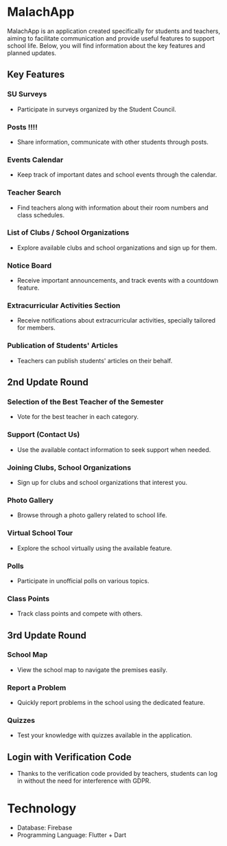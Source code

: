 # MalachApp

MalachApp is an application created specifically for students and teachers, aiming to facilitate communication and provide useful features to support school life. Below, you will find information about the key features and planned updates.

## Key Features
### SU Surveys
- Participate in surveys organized by the Student Council.

### Posts !!!!
- Share information, communicate with other students through posts.

### Events Calendar
- Keep track of important dates and school events through the calendar.

### Teacher Search
- Find teachers along with information about their room numbers and class schedules.

### List of Clubs / School Organizations
- Explore available clubs and school organizations and sign up for them.

### Notice Board
- Receive important announcements, and track events with a countdown feature.

### Extracurricular Activities Section
- Receive notifications about extracurricular activities, specially tailored for members.

### Publication of Students' Articles
- Teachers can publish students' articles on their behalf.

## 2nd Update Round
### Selection of the Best Teacher of the Semester
- Vote for the best teacher in each category.

### Support (Contact Us)
- Use the available contact information to seek support when needed.

### Joining Clubs, School Organizations
- Sign up for clubs and school organizations that interest you.

### Photo Gallery
- Browse through a photo gallery related to school life.

### Virtual School Tour
- Explore the school virtually using the available feature.

### Polls
- Participate in unofficial polls on various topics.

### Class Points
- Track class points and compete with others.

## 3rd Update Round
### School Map
- View the school map to navigate the premises easily.

### Report a Problem
- Quickly report problems in the school using the dedicated feature.

### Quizzes
- Test your knowledge with quizzes available in the application.

## Login with Verification Code
- Thanks to the verification code provided by teachers, students can log in without the need for interference with GDPR.

# Technology
- Database: Firebase
- Programming Language: Flutter + Dart

